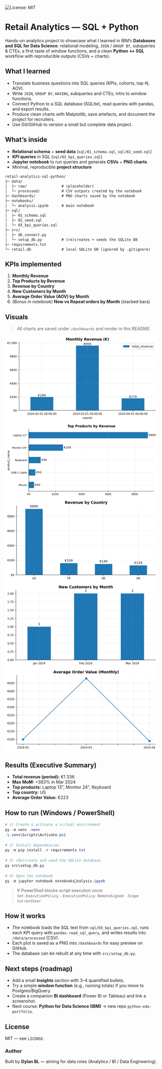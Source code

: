 ![License: MIT](https://img.shields.io/badge/License-MIT-yellow.svg)
# Retail Analytics — SQL + Python

Hands-on analytics project to showcase what I learned in IBM’s **Databases and SQL for Data Science**: relational modeling, `JOIN` / `GROUP BY`, subqueries & CTEs, a first taste of window functions, and a clean **Python ↔ SQL** workflow with reproducible outputs (CSVs + charts).

## What I learned
- Translate business questions into SQL queries (KPIs, cohorts, top-N, AOV).
- Write `JOIN`, `GROUP BY`, `HAVING`, subqueries and CTEs; intro to window functions.
- Connect Python to a SQL database (SQLite), read queries with pandas, and export results.
- Produce clean charts with Matplotlib, save artefacts, and document the project for recruiters.
- Use Git/GitHub to version a small but complete data project.

## What’s inside
- **Relational schema** + **seed data** (`sql/01_schema.sql`, `sql/02_seed.sql`)
- **KPI queries** in SQL (`sql/03_kpi_queries.sql`)
- **Jupyter notebook** to run queries and generate **CSVs** + **PNG charts**
- Minimal, reproducible **project structure**

```
retail-analytics-sql-python/
├─ data/
│  ├─ raw/                # (placeholder)
│  └─ processed/          # CSV outputs created by the notebook
├─ dashboards/            # PNG charts saved by the notebook
├─ notebooks/
│  └─ analysis.ipynb      # main notebook
├─ sql/
│  ├─ 01_schema.sql
│  ├─ 02_seed.sql
│  └─ 03_kpi_queries.sql
├─ src/
│  ├─ db_connect.py
│  └─ setup_db.py         # (re)creates + seeds the SQLite DB
├─ requirements.txt
└─ retail.db              # local SQLite DB (ignored by .gitignore)
```

## KPIs implemented
1. **Monthly Revenue**  
2. **Top Products by Revenue**  
3. **Revenue by Country**  
4. **New Customers by Month**  
5. **Average Order Value (AOV) by Month**  
6. *(Bonus in notebook)* **New vs Repeat orders by Month** (stacked bars)

## Visuals
> All charts are saved under `/dashboards` and render in this README.

![Monthly Revenue](dashboards/monthly_revenue.png)
![Top Products](dashboards/top_products.png)
![Revenue by Country](dashboards/revenue_by_country.png)
![New Customers](dashboards/new_customers.png)
![Monthly AOV](dashboards/monthly_aov.png)

## Results (Executive Summary)
- **Total revenue (period):** €1 336
- **Max MoM:** +383% in Mar 2024
- **Top products:** Laptop 13", Monitor 24", Keyboard
- **Top country:** US
- **Average Order Value:** €223

## How to run (Windows / PowerShell)
```powershell
# 1) Create & activate a virtual environment
py -m venv .venv
.\.venv\Scripts\Activate.ps1

# 2) Install dependencies
py -m pip install -r requirements.txt

# 3) (Re)create and seed the SQLite database
py src\setup_db.py

# 4) Open the notebook
py -m jupyter notebook notebooksnalysis.ipynb
```
> If PowerShell blocks script execution once:  
> `Set-ExecutionPolicy -ExecutionPolicy RemoteSigned -Scope CurrentUser`

## How it works
- The notebook loads the SQL text from `sql/03_kpi_queries.sql`, runs each KPI query with `pandas.read_sql_query`, and writes results into `/data/processed` (CSV).
- Each plot is saved as a PNG into `/dashboards` for easy preview on GitHub.
- The database can be rebuilt at any time with `src/setup_db.py`.

## Next steps (roadmap)
- Add a small **Insights** section with 3–4 quantified bullets.
- Try a simple **window function** (e.g., running totals) if you move to Postgres/BigQuery.
- Create a companion **BI dashboard** (Power BI or Tableau) and link a screenshot.
- Next course: **Python for Data Science (IBM)** → new repo `python-eda-portfolio`.

## License
MIT — see `LICENSE`.

### Author
Built by **Dylan BL** — aiming for data roles (Analytics / BI / Data Engineering).
